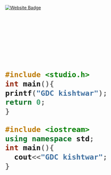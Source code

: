 [![Website Badge](https://img.shields.io/badge/-Website-050a30?style=flat-square&logo=vercel&logoColor=white&link=https://www.gdckishtwar.in)](https://www.gdckishtwar.in)
 
 <br> 
  
 <p> 
 <div align="center"> 
  <img src="https://img.shields.io/badge/-c-c58545?style=for-the-badge&logo=c&logoColor=c58545&labelColor=282828">
  <img src="https://img.shields.io/badge/-c++-c58545?style=for-the-badge&logo=c++&logoColor=c58545&labelColor=282828">
   <img src="https://img.shields.io/badge/-HTML-c58545?style=for-the-badge&logo=html5&logoColor=c58545&labelColor=282828"> 
   <img src="https://img.shields.io/badge/-CSS-d1a01f?style=for-the-badge&logo=css3&logoColor=d1a01f&labelColor=282828"> 
   <img src="https://img.shields.io/badge/-Js-98b982?style=for-the-badge&logo=Js&logoColor=98b982&labelColor=282828"> 
 </div> 
 </p>
 <br>
<h1 alig>
<!-- There to help the students on assignment-->
<br/>

<!---
gdckcomputerd/gdckcomputerd is a ✨ special ✨ repository because its `README.md` (this file) appears on your GitHub profile.
You can click the Preview link to take a look at your changes.
--->

```c
#include <studio.h>
int main(){
printf("GDC kishtwar");
return 0;
}
```
```c++
#include <iostream>
using namespace std;
int main(){
  cout<<"GDC kishtwar";
}
```
